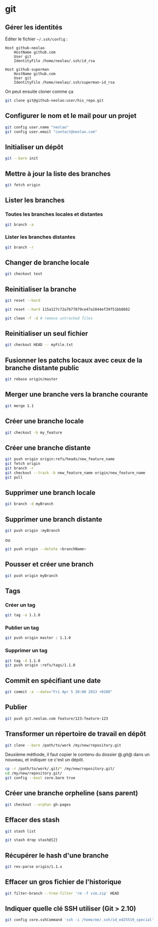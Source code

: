 git
===

Gérer les identités
-------------------
Éditer le fichier `~/.ssh/config` :

```
Host github-neolao
    HostName github.com
    User git
    IdentityFile /home/neolao/.ssh/id_rsa

Host github-superman
    HostName github.com
    User git
    IdentityFile /home/neolao/.ssh/superman-id_rsa 
```

On peut ensuite cloner comme ça

```bash
git clone git@github-neolao:user/his_repo.git
```


Configurer le nom et le mail pour un projet
-------------------------------------------

```bash
git config user.name "neolao"
git config user.email "contact@neolao.com"
```



Initialiser un dépôt
--------------------

```bash
git --bare init
```


Mettre à jour la liste des branches
-----------------------------------
```bash
git fetch origin
```


Lister les branches
-------------------

### Toutes les branches locales et distantes

```bash
git branch -a
```

### Lister les branches distantes

```bash
git branch -r
```


Changer de branche locale
-------------------------
```bash
git checkout test
```

Reinitialiser la branche
------------------------
```bash
git reset --hard
```

```bash
git reset --hard 115a127c72a7b77879ce47a1044ef39f51bb8682
```

```bash
git clean -f -d # remove untracked files
```

Reinitialiser un seul fichier
-----------------------------
```bash
git checkout HEAD -- myFile.txt
```

Fusionner les patchs locaux avec ceux de la branche distante public
-------------------------------------------------------------------
```bash
git rebase origin/master
```


Merger une branche vers la branche courante
-------------------------------------------
```bash
git merge 1.1
```

Créer une branche locale
------------------------
```bash
git checkout -b my_feature
```

Créer une branche distante
--------------------------
```bash
git push origin origin:refs/heads/new_feature_name
git fetch origin
git branch -r
git checkout --track -b new_feature_name origin/new_feature_name
git pull
```

Supprimer une branch locale
---------------------------
```bash
git branch -d myBranch
```

Supprimer une branch distante
-----------------------------
```bash
git push origin :myBranch
```

ou

```bash
git push origin --delete <branchName>
```

Pousser et créer une branch
---------------------------
```bash
git push origin myBranch
```


Tags
----

### Créer un tag

```bash
git tag -a 1.1.0
```

### Publier un tag

```bash
git push origin master : 1.1.0
```

### Supprimer un tag

```bash
git tag -d 1.1.0
git push origin :refs/tags/1.1.0
```

Commit en spécifiant une date
-----------------------------
```bash
git commit -a --date="Fri Apr 5 20:00 2013 +0100"
```

Publier
-------
```bash
git push git.neolao.com feature/123:feature-123
```


Transformer un répertoire de travail en dépôt
---------------------------------------------
```bash
git clone --bare /path/to/work /my/new/repository.git
```


Deuxième méthode, il faut copier le contenu du dossier @.git@ dans un nouveau, et indiquer ce c'est un dépôt.

```bash
cp -r /path/to/work/.git/* /my/new/repository.git/
cd /my/new/repository.git/
git config --bool core.bare true
```


Créer une branche orpheline (sans parent)
-----------------------------------------
```bash
git checkout --orphan gh-pages
```



Effacer des stash
-----------------
```bash
git stash list
```

```bash
git stash drop stash@{2}
```


Récupérer le hash d'une branche
-------------------------------
```bash
git rev-parse origin/1.1.x
```

Effacer un gros fichier de l'historique
---------------------------------------
```bash
git filter-branch --tree-filter 'rm -f vim.zip' HEAD
```

Indiquer quelle clé SSH utiliser (Git > 2.10)
---------------------------------------------
```bash
git config core.sshCommand 'ssh -i /home/me/.ssh/id_ed25519_special'
```

